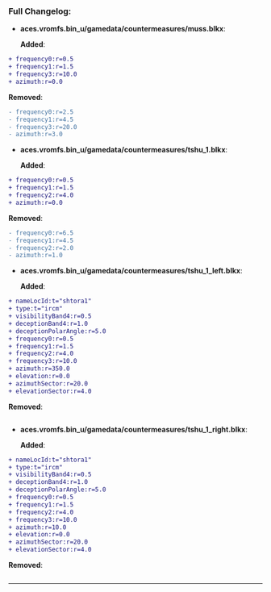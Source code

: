 ### Full Changelog:

- **aces.vromfs.bin_u/gamedata/countermeasures/muss.blkx**:

  **Added**:
```diff
+ frequency0:r=0.5
+ frequency1:r=1.5
+ frequency3:r=10.0
+ azimuth:r=0.0
```

  **Removed**:
```diff
- frequency0:r=2.5
- frequency1:r=4.5
- frequency3:r=20.0
- azimuth:r=3.0
```


- **aces.vromfs.bin_u/gamedata/countermeasures/tshu_1.blkx**:

  **Added**:
```diff
+ frequency0:r=0.5
+ frequency1:r=1.5
+ frequency2:r=4.0
+ azimuth:r=0.0
```

  **Removed**:
```diff
- frequency0:r=6.5
- frequency1:r=4.5
- frequency2:r=2.0
- azimuth:r=1.0
```


- **aces.vromfs.bin_u/gamedata/countermeasures/tshu_1_left.blkx**:

  **Added**:
```diff
+ nameLocId:t="shtora1"
+ type:t="ircm"
+ visibilityBand4:r=0.5
+ deceptionBand4:r=1.0
+ deceptionPolarAngle:r=5.0
+ frequency0:r=0.5
+ frequency1:r=1.5
+ frequency2:r=4.0
+ frequency3:r=10.0
+ azimuth:r=350.0
+ elevation:r=0.0
+ azimuthSector:r=20.0
+ elevationSector:r=4.0
```

  **Removed**:
```diff
```


- **aces.vromfs.bin_u/gamedata/countermeasures/tshu_1_right.blkx**:

  **Added**:
```diff
+ nameLocId:t="shtora1"
+ type:t="ircm"
+ visibilityBand4:r=0.5
+ deceptionBand4:r=1.0
+ deceptionPolarAngle:r=5.0
+ frequency0:r=0.5
+ frequency1:r=1.5
+ frequency2:r=4.0
+ frequency3:r=10.0
+ azimuth:r=10.0
+ elevation:r=0.0
+ azimuthSector:r=20.0
+ elevationSector:r=4.0
```

  **Removed**:
```diff
```


---
